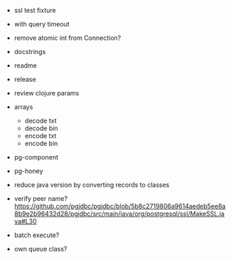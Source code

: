 
- ssl test fixture
- with query timeout
- remove atomic int from Connection?
- docstrings
- readme
- release
- review clojure params

- arrays
  - decode txt
  - decode bin
  - encode txt
  - encode bin

- pg-component
- pg-honey
- reduce java version by converting records to classes
- verify peer name? https://github.com/pgjdbc/pgjdbc/blob/5b8c2719806a9614aedeb5ee8a8b9e2b96432d28/pgjdbc/src/main/java/org/postgresql/ssl/MakeSSL.java#L30
- batch execute?
- own queue class?
